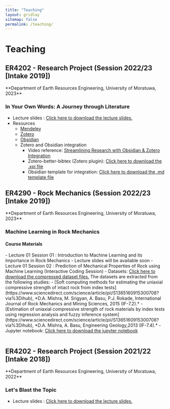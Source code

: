 ```yaml
---
title: "Teaching"
layout: gridlay
sitemap: false
permalink: /teaching/
---
```

# Teaching

<div class="rowl1">

  <h2>ER4202 - Research Project (Session 2022/23 [Intake 2019])</h2>
  **Department of Earth Resources Engineering, University of Moratuwa, 2023**
  <h3>In Your Own Words: A Journey through Literature
</h3>

- Lecture slides : <a href="{{ site.url }}{{ site.baseurl }}/teaching/research_talks/Research_talk_In19.pdf" target="_blank">Click here to download the lecture slides.</a> 
- Resources
  - <a href="https://mendeley-desktop.updatestar.com/en" target="_blank">Mendeley</a>
  - <a href="https://www.zotero.org" target="_blank">Zotero</a>
  - <a href="https://obsidian.md" target="_blank">Obsidian</a>
  - Zotero and Obsidian integration 
    - Video reference: <a href="https://www.youtube.com/watch?v=WNBLR-5zPmk" target="_blank">Streamlining Research with Obsidian & Zotero Integration</a> 
    - Zotero-better-bibtex (Zotero plugin): <a href="https://github.com/retorquere/zotero-better-bibtex/releases/tag/v6.7.107" target="_blank">Click here to download the .xpi file</a>   
    - Obsidian template for integration: <a href="https://raw.githubusercontent.com/muhammadammarzahid/zotero_obsidian/7ad6785e8aedd91b28444efc40061c6894a3266d/zotero_integration.md" target="_blank">Click here to download the .md template file</a>
  <ul style="overflow: hidden">
  </ul>
</div>

<div class="rowl1">

  <h2>ER4290 - Rock Mechanics (Session 2022/23 [Intake 2019])</h2>
  **Department of Earth Resources Engineering, University of Moratuwa, 2023**
  <h3>Machine Learning in Rock Mechanics</h3>

  <h4>Course Materials</h4>
- Lecture 01 Session 01 : Introduction to Machine Learning and its Importance in Rock Mechanics
    - Lecture slides will be available soon
- Lecture 01 Session 02 : Prediction of Mechanical Properties of Rock using Machine Learning (Interactive Coding Session)
    - Datasets: <a href="{{ site.url }}{{ site.baseurl }}/teaching/rock_mechanics_B19/Day_01_Session_02.zip" target="_blank">Click here to download the compressed dataset files.</a> The datasets are extracted from the following studies:
        - [Soft computing methods for estimating the uniaxial compressive strength of intact rock from index tests](https://www.sciencedirect.com/science/article/pii/S1365160915300708?via%3Dihub), *D.A. Mishra, M. Srigyan, A. Basu, P.J. Rokade, International Journal of Rock Mechanics and Mining Sciences, 2015 (IF-7.2).*
        - [Estimation of uniaxial compressive strength of rock materials by index tests using regression analysis and fuzzy inference system](https://www.sciencedirect.com/science/article/pii/S1365160915300708?via%3Dihub), *D.A. Mishra, A. Basu, Engineering Geology,2013 (IF-7.4).*
    - Jupyter notebook: <a href="{{ site.url }}{{ site.baseurl }}/teaching/rock_mechanics_B19/Day_01_Session_02_UCS_Prediction.ipynb" target="_blank">Click here to download the jupyter notebook</a>
  <ul style="overflow: hidden">
  </ul>
</div>

<div class="rowl1">

  <h2>ER4202 - Research Project (Session 2021/22 [Intake 2018])</h2>
  **Department of Earth Resources Engineering, University of Moratuwa, 2022**
  <h3>Let's Blast the Topic</h3>

- Lecture slides : <a href="{{ site.url }}{{ site.baseurl }}/teaching/research_talks/Research_talk_In18.pdf" target="_blank">Click here to download the lecture slides.</a> 
  <ul style="overflow: hidden">
  </ul>
</div>